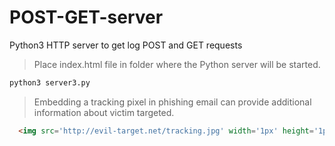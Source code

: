 # POST-GET-server
Python3 HTTP server to get log POST and GET requests

>Place index.html file in folder where the Python server will be started.  

```bash
python3 server3.py
```  
  
>Embedding a tracking pixel in phishing email can provide additional information about victim targeted.  

```html
  <img src='http://evil-target.net/tracking.jpg' width='1px' height='1px'/>  
```   

